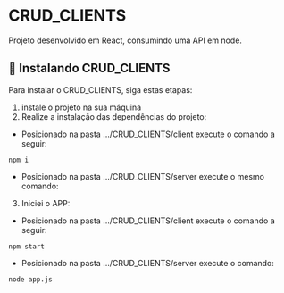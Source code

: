 # CRUD_CLIENTS

Projeto desenvolvido em React, consumindo uma API em node.

## 🚀 Instalando CRUD_CLIENTS
Para instalar o CRUD_CLIENTS, siga estas etapas:

1. instale o projeto na sua máquina
2. Realize a instalação das dependências do projeto:  
  * Posicionado na pasta .../CRUD_CLIENTS/client execute o comando a seguir:

```
npm i
```
  * Posicionado na pasta .../CRUD_CLIENTS/server execute o mesmo comando:

3. Iniciei o APP:
  * Posicionado na pasta .../CRUD_CLIENTS/client execute o comando a seguir:

```
npm start
```
  * Posicionado na pasta .../CRUD_CLIENTS/server execute o comando:
  
```
node app.js
```


